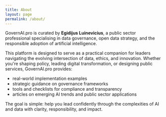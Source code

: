 ```yaml
---
title: About
layout: page
permalink: /about/
---
```


GovernAI.pro is curated by **Egidijus Luinevicius**, a public sector professional specialising in data governance, open data strategy, and the responsible adoption of artificial intelligence.

This platform is designed to serve as a practical companion for leaders navigating the evolving intersection of data, ethics, and innovation. Whether you're shaping policy, leading digital transformation, or designing public services, GovernAI.pro provides:

- real-world implementation examples
- strategic guidance on governance frameworks
- tools and checklists for compliance and transparency
- articles on emerging AI trends and public sector applications

The goal is simple: help you lead confidently through the complexities of AI and data with clarity, responsibility, and impact.
